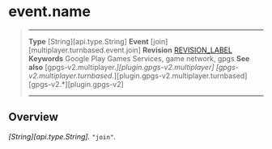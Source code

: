# event.name

> --------------------- ------------------------------------------------------------------------------------------
> __Type__              [String][api.type.String]
> __Event__             [join][multiplayer.turnbased.event.join]
> __Revision__          [REVISION_LABEL](REVISION_URL)
> __Keywords__          Google Play Games Services, game network, gpgs
> __See also__          [gpgs-v2.multiplayer.*][plugin.gpgs-v2.multiplayer]
>                       [gpgs-v2.multiplayer.turnbased.*][plugin.gpgs-v2.multiplayer.turnbased]
>                       [gpgs-v2.*][plugin.gpgs-v2]
> --------------------- ------------------------------------------------------------------------------------------

## Overview

_[String][api.type.String]._ `"join"`.